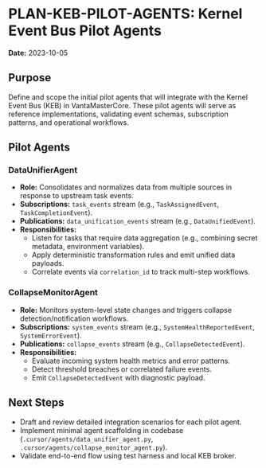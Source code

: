 # PLAN-KEB-PILOT-AGENTS: Kernel Event Bus Pilot Agents

**Date:** 2023-10-05

## Purpose

Define and scope the initial pilot agents that will integrate with the Kernel Event Bus (KEB) in VantaMasterCore. These pilot agents will serve as reference implementations, validating event schemas, subscription patterns, and operational workflows.

## Pilot Agents

### DataUnifierAgent
- **Role:** Consolidates and normalizes data from multiple sources in response to upstream task events.
- **Subscriptions:** `task_events` stream (e.g., `TaskAssignedEvent`, `TaskCompletionEvent`).
- **Publications:** `data_unification_events` stream (e.g., `DataUnifiedEvent`).
- **Responsibilities:**
  - Listen for tasks that require data aggregation (e.g., combining secret metadata, environment variables).
  - Apply deterministic transformation rules and emit unified data payloads.
  - Correlate events via `correlation_id` to track multi-step workflows.

### CollapseMonitorAgent
- **Role:** Monitors system-level state changes and triggers collapse detection/notification workflows.
- **Subscriptions:** `system_events` stream (e.g., `SystemHealthReportedEvent`, `SystemErrorEvent`).
- **Publications:** `collapse_events` stream (e.g., `CollapseDetectedEvent`).
- **Responsibilities:**
  - Evaluate incoming system health metrics and error patterns.
  - Detect threshold breaches or correlated failure events.
  - Emit `CollapseDetectedEvent` with diagnostic payload.

## Next Steps
- Draft and review detailed integration scenarios for each pilot agent.
- Implement minimal agent scaffolding in codebase (`.cursor/agents/data_unifier_agent.py`, `.cursor/agents/collapse_monitor_agent.py`).
- Validate end-to-end flow using test harness and local KEB broker.